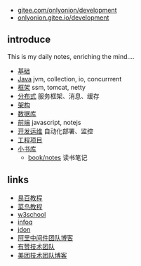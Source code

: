 
* [gitee.com/onlyonion/development](https://gitee.com/onlyonion/development) 
* [onlyonion.gitee.io/development](https://onlyonion.gitee.io/development)

## introduce
This is my daily notes, enriching the mind....
* [基础](./00-base/README.md)
* [Java](./10-java/README.md)  jvm, collection, io, concurrrent
* [框架](./20-framework/README.md) ssm, tomcat, netty
* [分布式](./30-distributed/README.md) 服务框架、消息、缓存
* [架构](./40-architecture/README.md) 
* [数据库](./50-database/README.md) 
* [前端](./60-js/README.md) javascript, notejs
* [开发运维](./70-dev-ops/README.md)  自动化部署、监控
* [工程项目](./80-project/README.md) 
* [小书库](./99-book/README.md)
  - [book/notes](./99-book/notes/README.md) 读书笔记

## links
* [易百教程](https://www.yiibai.com)
* [菜鸟教程](http://www.runoob.com)
* [w3school](http://www.w3school.com.cn)
* [infoq](https://www.infoq.cn)
* [jdon](https://www.jdon.com/)
* [阿里中间件团队博客](http://jm.taobao.org)
* [有赞技术团队](https://tech.youzan.com/)
* [美团技术团队博客](http://tech.meituan.com/)
